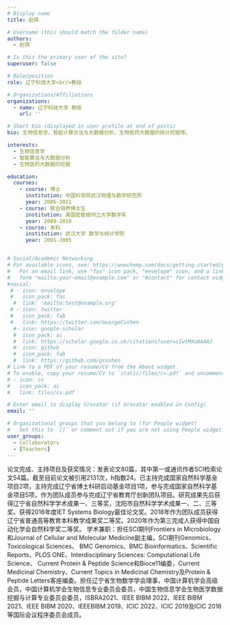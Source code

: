 ```yaml
---
# Display name
title: 赵琪

# Username (this should match the folder name)
authors:
  - 赵琪

# Is this the primary user of the site?
superuser: false

# Role/position
role: 辽宁科技大学<br/>教授

# Organizations/Affiliations
organizations:
  - name: 辽宁科技大学 教授
    url: ''

# Short bio (displayed in user profile at end of posts)
bio: 生物信息学，智能计算方法与大数据分析，生物医药大数据的统计挖掘等。

interests:
  - 生物信息学
  - 智能算法与大数据分析
  - 生物医药大数据的挖掘

education:
  courses:
    - course: 博士
      institution: 中国科学院武汉物理与数学研究所  
      year: 2005-2011
    - course: 联合培养博士生
      institution: 美国密歇根州立大学数学系
      year: 2009-2010
    - course: 本科
      institution: 武汉大学 数学与统计学院
      year: 2001-2005


# Social/Academic Networking
# For available icons, see: https://wowchemy.com/docs/getting-started/page-builder/#icons
#   For an email link, use "fas" icon pack, "envelope" icon, and a link in the
#   form "mailto:your-email@example.com" or "#contact" for contact widget.
#social:
 # - icon: envelope
 #   icon_pack: fas
  #  link: 'mailto:test@example.org'
 # - icon: twitter
 #   icon_pack: fab
 #   link: https://twitter.com/GeorgeCushen
  #- icon: google-scholar
  #  icon_pack: ai
  #  link: https://scholar.google.co.uk/citations?user=sIwtMXoAAAAJ
  #- icon: github
  #  icon_pack: fab
  #  link: https://github.com/gcushen
# Link to a PDF of your resume/CV from the About widget.
# To enable, copy your resume/CV to `static/files/cv.pdf` and uncomment the lines below.
# - icon: cv
#   icon_pack: ai
#   link: files/cv.pdf

# Enter email to display Gravatar (if Gravatar enabled in Config)
email: ''

# Organizational groups that you belong to (for People widget)
#   Set this to `[]` or comment out if you are not using People widget.
user_groups:
  - Collaborators
  - [Teachers]
---
```

论文完成、主持项目及获奖情况：发表论文80篇，其中第一或通讯作者SCI检索论文54篇。截至目前论文被引用2131次，h指数24。已主持完成国家自然科学基金项目2项，主持完成辽宁省博士科研启动基金项目1项，参与完成国家自然科学基金项目5项，作为团队成员参与完成辽宁省教育厅创新团队项目。研究成果先后获得辽宁省自然科学学术成果一、三等奖，沈阳市自然科学学术成果一、二、三等奖。获得2016年度IET Systems Biology最佳论文奖。2018年作为团队成员获得辽宁省普通高等教育本科教学成果奖二等奖。2020年作为第三完成人获得中国自动化学会自然科学奖二等奖。
学术兼职：担任SCI期刊Frontiers in Microbiology和Journal of Cellular and Molecular Medicine副主编，SCI期刊Genomics、Toxicological Sciences、 BMC Genomics、BMC Bioinformatics、Scientific Reports、PLOS ONE、Interdisciplinary Sciences: Computational Life Science、 Current Protein & Peptide Science和Bioce11编委，Current Medicinal Chemistry、Current Topics in Medicinal Chemistry及Protein & Peptide Letters客座编委。担任辽宁省生物数学学会理事，中国计算机学会高级会员，中国计算机学会生物信息专业委员会委员，中国生物信息学会生物医学数据挖掘与计算专业委员会委员，ISBRA2021、IEEE BIBM 2022、IEEE BIBM 2021、IEEE BIBM 2020、IEEEBIBM 2019、ICIC 2022、ICIC 2019及ICIC 2018等国际会议程序委员会成员。
